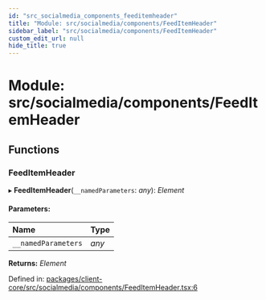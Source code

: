 ```yaml
---
id: "src_socialmedia_components_feeditemheader"
title: "Module: src/socialmedia/components/FeedItemHeader"
sidebar_label: "src/socialmedia/components/FeedItemHeader"
custom_edit_url: null
hide_title: true
---
```


# Module: src/socialmedia/components/FeedItemHeader

## Functions

### FeedItemHeader

▸ **FeedItemHeader**(`__namedParameters`: *any*): *Element*

#### Parameters:

| Name | Type |
| :------ | :------ |
| `__namedParameters` | *any* |

**Returns:** *Element*

Defined in: [packages/client-core/src/socialmedia/components/FeedItemHeader.tsx:6](https://github.com/xr3ngine/xr3ngine/blob/7e8e151f1/packages/client-core/src/socialmedia/components/FeedItemHeader.tsx#L6)
